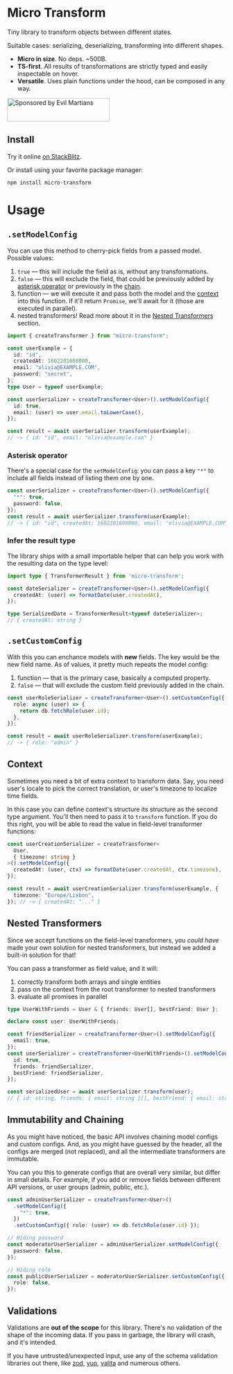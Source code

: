 # Micro Transform

Tiny library to transform objects between different states.

Suitable cases: serializing, deserializing, transforming into different shapes.

- **Micro in size**. No deps. ~500B.
- **TS-first**. All results of transformations are strictly typed and easily
inspectable on hover.
- **Versatile**. Uses plain functions under the hood, can be composed in any way.

<a href="https://evilmartians.com/?utm_source=micro-transform">
  <img src="https://evilmartians.com/badges/sponsored-by-evil-martians.svg"
       alt="Sponsored by Evil Martians" width="236" height="54">
</a>

## Install

Try it online [on StackBlitz](https://stackblitz.com/edit/react-ts-frmvd6?file=App.tsx).

Or install using your favorite package manager:

`npm install micro-transform`

# Usage

## `.setModelConfig`

You can use this method to cherry-pick fields from a passed model. Possible values:

1. `true` — this will include the field as is, without any transformations.
2. `false` — this will exclude the field, that could be previously added by
[asterisk operator](#asterisk-operator) or previously in the [chain](#immutability-and-chaining).
3. function — we will execute it and pass both the model and the [context](#context) 
into this function. If it'll return `Promise`, we'll await for it (those are executed
in parallel).
1. nested transformers! Read more about it in the [Nested Transformers](#nested-transformers)
section.

```ts
import { createTransformer } from "micro-transform";

const userExample = {
  id: "id",
  createdAt: 1602201600000,
  email: "olivia@EXAMPLE.COM",
  password: "secret",
};
type User = typeof userExample;

const userSerializer = createTransformer<User>().setModelConfig({
  id: true,
  email: (user) => user.email.toLowerCase(),
});

const result = await userSerializer.transform(userExample);
// -> { id: "id", email: "olivia@example.com" }
```

### Asterisk operator

There's a special case for the `setModelConfig`: you can pass a key `"*"` to include
all fields instead of listing them one by one.

```ts
const userSerializer = createTransformer<User>().setModelConfig({
  "*": true,
  password: false,
});
const result = await userSerializer.transform(userExample);
// -> { id: "id", createdAt: 1602201600000, email: "olivia@EXAMPLE.COM" }
```

### Infer the result type

The library ships with a small importable helper that can help you work with the
resulting data on the type level:

```ts
import type { TransformerResult } from 'micro-transform';

const dateSerializer = createTransformer<User>().setModelConfig({
  createdAt: (user) => formatDate(user.createdAt),
});

type SerializedDate = TransformerResult<typeof dateSerializer>;
// { createdAt: string }
```

## `.setCustomConfig`

With this you can enchance models with **new** fields. The key would be the new field
name. As of values, it pretty much repeats the model config:

1. function — that is the primary case, basically a computed property.
2. `false` — that will exclude the custom field previously added in the chain.

```ts
const userRoleSerializer = createTransformer<User>().setCustomConfig({
  role: async (user) => {
    return db.fetchRole(user.id);
  },
});

const result = await userRoleSerializer.transform(userExample);
// -> { role: "admin" }
```

## Context

Sometimes you need a bit of extra context to transform data. Say, you need user's
locale to pick the correct translation, or user's timezone to localize time fields.

In this case you can define context's structure its structure as the second type
argument. You'll then need to pass it to `transform` function. If you do this right,
you will be able to read the value in field-level transformer functions:

```ts
const userCreationSerializer = createTransformer<
  User,
  { timezone: string }
>().setModelConfig({
  createdAt: (user, ctx) => formatDate(user.createdAt, ctx.timezone),
});

const result = await userCreationSerializer.transform(userExample, {
  timezone: "Europe/Lisbon",
}); // -> { createdAt: "..." }
```

## Nested Transformers

Since we accept functions on the field-level transformers, you *could have* made your
own solution for nested transformers, but instead we added a built-in solution for that!

You can pass a transformer as field value, and it will:

1. correctly transform both arrays and single entities
2. pass on the context from the root transformer to nested transformers
3. evaluate all promises in parallel

```ts
type UserWithFriends = User & { friends: User[], bestFriend: User };

declare const user: UserWithFriends;

const friendSerializer = createTransformer<User>().setModelConfig({
  email: true,
});
const userSerializer = createTransformer<UserWithFriends>().setModelConfig({
  id: true,
  friends: friendSerializer,
  bestFriend: friendSerializer,
});

const serializedUser = await userSerializer.transform(user);
// { id: string, friends: { email: string }[], bestFriend: { email: string } }
```

## Immutability and Chaining

As you might have noticed, the basic API involves chaining model configs and
custom configs. And, as you might have guessed by the header, all the configs
are merged (not replaced), and all the intermediate transformers are immutable.

You can you this to generate configs that are overall very similar, but differ in
small details. For example, if you add or remove fields between different API versions,
or user groups (admin, public, etc.).

```ts
const adminUserSerializer = createTransformer<User>()
  .setModelConfig({
    "*": true,
  })
  .setCustomConfig({ role: (user) => db.fetchRole(user.id) });

// Hiding password
const moderatorUserSerializer = adminUserSerializer.setModelConfig({
  password: false,
});

// Hiding role
const publicUserSerializer = moderatorUserSerializer.setCustomConfig({
  role: false,
});
```

## Validations

Validations are **out of the scope** for this library. There's no validation of
the shape of the incoming data. If you pass in garbage, the library will crash,
and it's intended.

If you have untrusted/unexpected input, use any of the schema validation libraries
out there, like [zod](https://github.com/colinhacks/zod),
[yup](https://github.com/jquense/yup), [valita](https://github.com/badrap/valita)
and numerous others.
